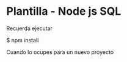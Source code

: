 # Plantilla - Node js SQL

Recuerda ejecutar 

$ npm install 

Cuando lo ocupes para un nuevo proyecto